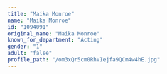 ```yaml
---
title: "Maika Monroe"
name: "Maika Monroe"
id: "1094091"
original_name: "Maika Monroe"
known_for_department: "Acting"
gender: "1"
adult: "false"
profile_path: "/om3xQr5cm0RhVIejfa9QCm4w4hE.jpg"
---
```

